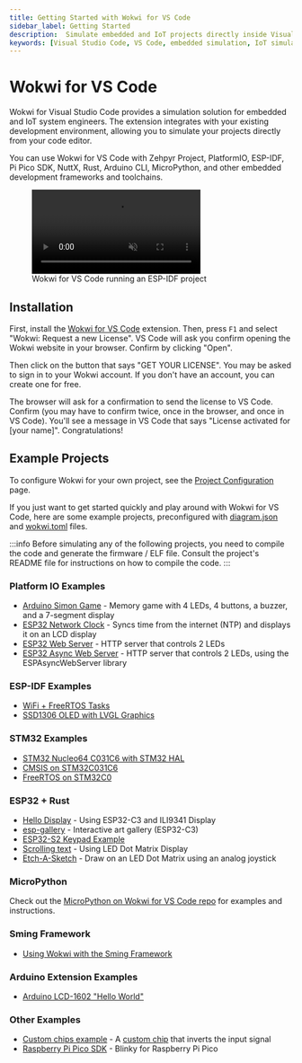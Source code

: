 ```yaml
---
title: Getting Started with Wokwi for VS Code
sidebar_label: Getting Started
description:  Simulate embedded and IoT projects directly inside Visual Studio Code using the Wokwi extension. Supports PlatformIO, ESP-IDF, Arduino, MicroPython, Rust, Zephyr and more.
keywords: [Visual Studio Code, VS Code, embedded simulation, IoT simulation, PlatformIO, ESP-IDF, Arduino, MicroPython, Rust, Zephyr]
---
```


# Wokwi for VS Code

Wokwi for Visual Studio Code provides a simulation solution for embedded and IoT system engineers. The extension integrates with your existing development environment, allowing you to simulate your projects directly from your code editor.

You can use Wokwi for VS Code with Zehpyr Project, PlatformIO, ESP-IDF, Pi Pico SDK, NuttX, Rust, Arduino CLI, MicroPython, and other embedded development frameworks and toolchains.

<figure>
  <video src="https://wokwi.github.io/video-assets/vscode/wokwi-vscode-1s.mp4" autoPlay muted loop style={{width:'100%'}}></video>
  <figcaption>Wokwi for VS Code running an ESP-IDF project</figcaption>
</figure>

## Installation

First, install the [Wokwi for VS Code](https://marketplace.visualstudio.com/items?itemName=wokwi.wokwi-vscode) extension. Then, press `F1` and select "Wokwi: Request a new License". VS Code will ask you confirm opening the Wokwi website in your browser. Confirm by clicking "Open".

Then click on the button that says "GET YOUR LICENSE". You may be asked to sign in to your Wokwi account. If you don't have an account, you can create one for free.

The browser will ask for a confirmation to send the license to VS Code. Confirm (you may have to confirm twice, once in the browser, and once in VS Code). You'll see a message in VS Code that says "License activated for [your name]". Congratulations!

## Example Projects

To configure Wokwi for your own project, see the [Project Configuration](./project-config) page.

If you just want to get started quickly and play around with Wokwi for VS Code, here are some example projects, preconfigured with [diagram.json](../diagram-format) and [wokwi.toml](./project-config) files.

:::info
Before simulating any of the following projects, you need to compile the code and generate the firmware / ELF file. Consult the project's README file for instructions on how to compile the code.
:::

### Platform IO Examples

- [Arduino Simon Game](https://github.com/wokwi/arduino-simon-game) - Memory game with 4 LEDs, 4 buttons, a buzzer, and a 7-segment display
- [ESP32 Network Clock](https://github.com/wokwi/esp32-ntp-clock) - Syncs time from the internet (NTP) and displays it on an LCD display
- [ESP32 Web Server](https://github.com/wokwi/esp32-http-server) - HTTP server that controls 2 LEDs
- [ESP32 Async Web Server](https://github.com/wokwi/esp32-async-web-server-example) - HTTP server that controls 2 LEDs, using the ESPAsyncWebServer library

### ESP-IDF Examples

- [WiFi + FreeRTOS Tasks](https://github.com/wokwi/esp32-idf-hello-wifi)
- [SSD1306 OLED with LVGL Graphics](https://github.com/wokwi/esp-idf-oled-ssd1306)

### STM32 Examples

- [STM32 Nucleo64 C031C6 with STM32 HAL](https://github.com/wokwi/stm32-hello-wokwi)
- [CMSIS on STM32C031C6](https://github.com/WelsTheory/stm32_hello_cmsis_wokwi)
- [FreeRTOS on STM32C0](https://github.com/KhalilOuali/FreeRTOS-STM32-VSCode-Wokwi)

### ESP32 + Rust

- [Hello Display](https://github.com/playfulFence/esp-hello-display/tree/feature/vscode-wokwi) - Using ESP32-C3 and ILI9341 Display
- [esp-gallery](https://github.com/playfulFence/esp-gallery) - Interactive art gallery (ESP32-C3)
- [ESP32-S2 Keypad Example](https://github.com/playfulFence/esp-keypad-example/tree/feature/vscode-wokwi)
- [Scrolling text](https://github.com/playfulFence/esp-rolling-stone) - Using LED Dot Matrix Display
- [Etch-A-Sketch](https://github.com/playfulFence/esp-etch-a-sketch) - Draw on an LED Dot Matrix using an analog joystick

### MicroPython

Check out the [MicroPython on Wokwi for VS Code repo](https://github.com/wokwi/wokwi-vscode-micropython) for examples and instructions.

### Sming Framework

- [Using Wokwi with the Sming Framework](https://sming.readthedocs.io/en/latest/experimental/wokwi.html)

### Arduino Extension Examples

- [Arduino LCD-1602 "Hello World"](https://github.com/wokwi/arduino-lcd-helloworld)

### Other Examples

- [Custom chips example](https://github.com/wokwi/inverter-chip) - A [custom chip](../chips-api/getting-started) that inverts the input signal
- [Raspberry Pi Pico SDK](https://github.com/wokwi/pico-sdk-blink) - Blinky for Raspberry Pi Pico
